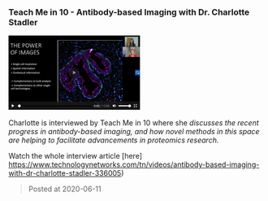 ### Teach Me in 10 - Antibody-based Imaging with Dr. Charlotte Stadler 
![image](./images/teachMe_chst.png)

Charlotte is interviewed by Teach Me in 10 where she *discusses the recent progress in antibody-based imaging, and how novel methods in this space are helping to facilitate advancements in proteomics research.*


Watch the whole interview article [here] https://www.technologynetworks.com/tn/videos/antibody-based-imaging-with-dr-charlotte-stadler-336005)

> Posted at 2020-06-11




